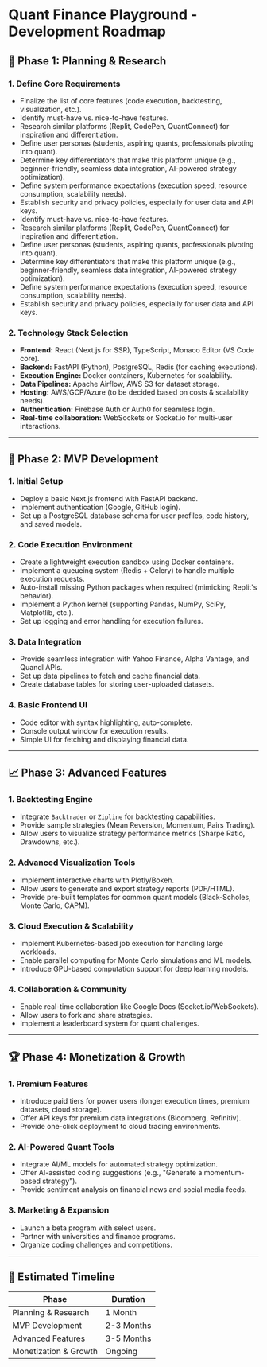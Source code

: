 # Quant Finance Playground - Development Roadmap

## 📌 Phase 1: Planning & Research
### **1. Define Core Requirements**
- Finalize the list of core features (code execution, backtesting, visualization, etc.).
- Identify must-have vs. nice-to-have features.
- Research similar platforms (Replit, CodePen, QuantConnect) for inspiration and differentiation.
- Define user personas (students, aspiring quants, professionals pivoting into quant).
- Determine key differentiators that make this platform unique (e.g., beginner-friendly, seamless data integration, AI-powered strategy optimization).
- Define system performance expectations (execution speed, resource consumption, scalability needs).
- Establish security and privacy policies, especially for user data and API keys.
- Identify must-have vs. nice-to-have features.
- Research similar platforms (Replit, CodePen, QuantConnect) for inspiration and differentiation.
- Define user personas (students, aspiring quants, professionals pivoting into quant).
- Determine key differentiators that make this platform unique (e.g., beginner-friendly, seamless data integration, AI-powered strategy optimization).
- Define system performance expectations (execution speed, resource consumption, scalability needs).
- Establish security and privacy policies, especially for user data and API keys.

### **2. Technology Stack Selection**
- **Frontend:** React (Next.js for SSR), TypeScript, Monaco Editor (VS Code core).
- **Backend:** FastAPI (Python), PostgreSQL, Redis (for caching executions).
- **Execution Engine:** Docker containers, Kubernetes for scalability.
- **Data Pipelines:** Apache Airflow, AWS S3 for dataset storage.
- **Hosting:** AWS/GCP/Azure (to be decided based on costs & scalability needs).
- **Authentication:** Firebase Auth or Auth0 for seamless login.
- **Real-time collaboration:** WebSockets or Socket.io for multi-user interactions.

---

## 🚀 Phase 2: MVP Development
### **1. Initial Setup**
- Deploy a basic Next.js frontend with FastAPI backend.
- Implement authentication (Google, GitHub login).
- Set up a PostgreSQL database schema for user profiles, code history, and saved models.

### **2. Code Execution Environment**
- Create a lightweight execution sandbox using Docker containers.
- Implement a queueing system (Redis + Celery) to handle multiple execution requests.
- Auto-install missing Python packages when required (mimicking Replit's behavior).
- Implement a Python kernel (supporting Pandas, NumPy, SciPy, Matplotlib, etc.).
- Set up logging and error handling for execution failures.

### **3. Data Integration**
- Provide seamless integration with Yahoo Finance, Alpha Vantage, and Quandl APIs.
- Set up data pipelines to fetch and cache financial data.
- Create database tables for storing user-uploaded datasets.

### **4. Basic Frontend UI**
- Code editor with syntax highlighting, auto-complete.
- Console output window for execution results.
- Simple UI for fetching and displaying financial data.

---

## 📈 Phase 3: Advanced Features
### **1. Backtesting Engine**
- Integrate `Backtrader` or `Zipline` for backtesting capabilities.
- Provide sample strategies (Mean Reversion, Momentum, Pairs Trading).
- Allow users to visualize strategy performance metrics (Sharpe Ratio, Drawdowns, etc.).

### **2. Advanced Visualization Tools**
- Implement interactive charts with Plotly/Bokeh.
- Allow users to generate and export strategy reports (PDF/HTML).
- Provide pre-built templates for common quant models (Black-Scholes, Monte Carlo, CAPM).

### **3. Cloud Execution & Scalability**
- Implement Kubernetes-based job execution for handling large workloads.
- Enable parallel computing for Monte Carlo simulations and ML models.
- Introduce GPU-based computation support for deep learning models.

### **4. Collaboration & Community**
- Enable real-time collaboration like Google Docs (Socket.io/WebSockets).
- Allow users to fork and share strategies.
- Implement a leaderboard system for quant challenges.

---

## 🏆 Phase 4: Monetization & Growth
### **1. Premium Features**
- Introduce paid tiers for power users (longer execution times, premium datasets, cloud storage).
- Offer API keys for premium data integrations (Bloomberg, Refinitiv).
- Provide one-click deployment to cloud trading environments.

### **2. AI-Powered Quant Tools**
- Integrate AI/ML models for automated strategy optimization.
- Offer AI-assisted coding suggestions (e.g., "Generate a momentum-based strategy").
- Provide sentiment analysis on financial news and social media feeds.

### **3. Marketing & Expansion**
- Launch a beta program with select users.
- Partner with universities and finance programs.
- Organize coding challenges and competitions.

---

## 📅 Estimated Timeline
| Phase | Duration |
|-------|---------|
| Planning & Research | 1 Month |
| MVP Development | 2-3 Months |
| Advanced Features | 3-5 Months |
| Monetization & Growth | Ongoing |
